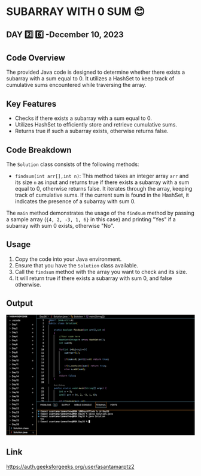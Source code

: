 # SUBARRAY WITH 0 SUM :blush:
## DAY :two: :six: -December 10, 2023

## Code Overview

The provided Java code is designed to determine whether there exists a subarray with a sum equal to 0. It utilizes a HashSet to keep track of cumulative sums encountered while traversing the array.

## Key Features

- Checks if there exists a subarray with a sum equal to 0.
- Utilizes HashSet to efficiently store and retrieve cumulative sums.
- Returns true if such a subarray exists, otherwise returns false.

## Code Breakdown

The `Solution` class consists of the following methods:

- `findsum(int arr[],int n)`: This method takes an integer array `arr` and its size `n` as input and returns true if there exists a subarray with a sum equal to 0, otherwise returns false. It iterates through the array, keeping track of cumulative sums. If the current sum is found in the HashSet, it indicates the presence of a subarray with sum 0.

The `main` method demonstrates the usage of the `findsum` method by passing a sample array (`{4, 2, -3, 1, 6}` in this case) and printing "Yes" if a subarray with sum 0 exists, otherwise "No".

## Usage

1. Copy the code into your Java environment.
2. Ensure that you have the `Solution` class available.
3. Call the `findsum` method with the array you want to check and its size.
4. It will return true if there exists a subarray with sum 0, and false otherwise.


## Output

![Reference Image](s26.png)

## Link
<https://auth.geeksforgeeks.org/user/asantamarptz2>